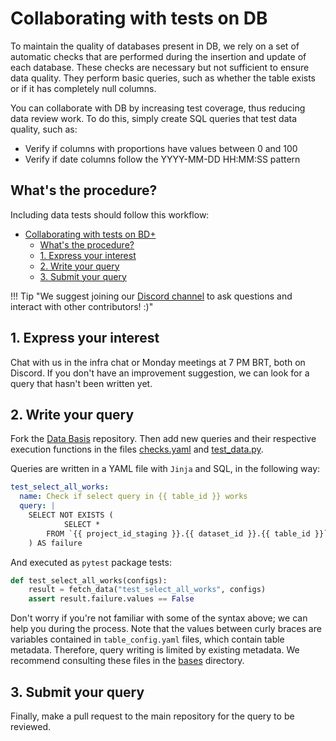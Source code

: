 # Collaborating with tests on DB

To maintain the quality of databases present in DB, we rely on a set of automatic checks that are performed during the insertion and update of each database. These checks are necessary but not sufficient to ensure data quality. They perform basic queries, such as whether the table exists or if it has completely null columns.

You can collaborate with DB by increasing test coverage, thus reducing data review work. To do this, simply create SQL queries that test data quality, such as:

- Verify if columns with proportions have values between 0 and 100
- Verify if date columns follow the YYYY-MM-DD HH:MM:SS pattern

<!----------------------------------------------------------------------------->

## What's the procedure?

Including data tests should follow this workflow:

- [Collaborating with tests on BD+](#collaborating-with-tests-on-bd)
  - [What's the procedure?](#whats-the-procedure)
  - [1. Express your interest](#1-express-your-interest)
  - [2. Write your query](#2-write-your-query)
  - [3. Submit your query](#3-submit-your-query)

!!! Tip "We suggest joining our [Discord channel](https://discord.gg/huKWpsVYx4) to ask questions and interact with other contributors! :)"

<!----------------------------------------------------------------------------->

## 1. Express your interest

Chat with us in the infra chat or Monday meetings at 7 PM BRT, both on Discord. If you don't have an improvement suggestion, we can look for a query that hasn't been written yet.

<!----------------------------------------------------------------------------->

## 2. Write your query

Fork the [Data Basis](https://github.com/basedosdados/mais/tree/master) repository. Then add new queries and their respective execution functions in the files [checks.yaml](https://github.com/basedosdados/mais/blob/master/.github/workflows/data-check/checks.yaml) and [test_data.py](https://github.com/basedosdados/mais/blob/master/.github/workflows/data-check/test_data.py).

Queries are written in a YAML file with `Jinja` and SQL, in the following way:

```yaml
test_select_all_works:
  name: Check if select query in {{ table_id }} works
  query: |
    SELECT NOT EXISTS (
            SELECT *
        FROM `{{ project_id_staging }}.{{ dataset_id }}.{{ table_id }}`
    ) AS failure
```

And executed as `pytest` package tests:

```python
def test_select_all_works(configs):
    result = fetch_data("test_select_all_works", configs)
    assert result.failure.values == False
```

Don't worry if you're not familiar with some of the syntax above; we can help you during the process. Note that the values between curly braces are variables contained in `table_config.yaml` files, which contain table metadata. Therefore, query writing is limited by existing metadata. We recommend consulting these files in the [bases](https://github.com/basedosdados/mais/tree/master/bases) directory.

<!----------------------------------------------------------------------------->

## 3. Submit your query

Finally, make a pull request to the main repository for the query to be reviewed.
